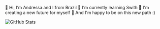👋 Hi, I’m Andressa and I from Brazil
🌱 I’m currently learning Swith
🌱 I'm creating a new future for myself
🌱 And I'm happy to be on this new path :)

![GitHub Stats](https://github-readme-stats.vercel.app/api?4andressabm=&theme=radical)
